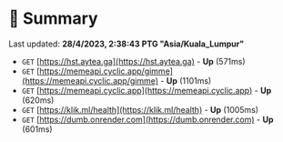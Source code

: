 # 📖 Summary
Last updated: **28/4/2023, 2:38:43 PTG "Asia/Kuala_Lumpur"**

- `GET` [https://hst.aytea.ga](https://hst.aytea.ga) - **Up** (571ms)
- `GET` [https://memeapi.cyclic.app/gimme](https://memeapi.cyclic.app/gimme) - **Up** (1101ms)
- `GET` [https://memeapi.cyclic.app](https://memeapi.cyclic.app) - **Up** (620ms)
- `GET` [https://klik.ml/health](https://klik.ml/health) - **Up** (1005ms)
- `GET` [https://dumb.onrender.com](https://dumb.onrender.com) - **Up** (601ms)
